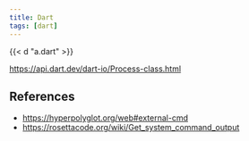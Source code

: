 ```yaml
---
title: Dart
tags: [dart]
---
```


{{< d "a.dart" >}}

<https://api.dart.dev/dart-io/Process-class.html>

## References

- <https://hyperpolyglot.org/web#external-cmd>
- <https://rosettacode.org/wiki/Get_system_command_output>

